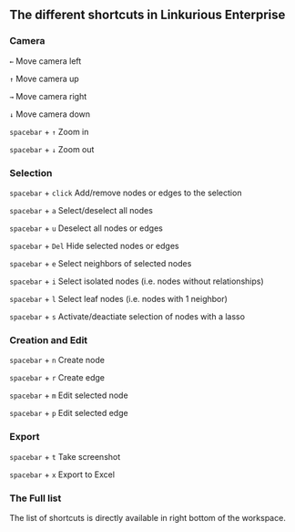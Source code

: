 ## The different shortcuts in Linkurious Enterprise

### Camera

```←``` Move camera left

```↑``` Move camera up

```→``` Move camera right

```↓``` Move camera down

```spacebar``` + ```↑``` Zoom in

```spacebar``` + ```↓``` Zoom out

### Selection

```spacebar``` + ```click``` Add/remove nodes or edges to the selection

```spacebar``` + ```a``` Select/deselect all nodes

```spacebar``` + ```u``` Deselect all nodes or edges

```spacebar``` + ```Del``` Hide selected nodes or edges

```spacebar``` + ```e``` Select neighbors of selected nodes

```spacebar``` + ```i``` Select isolated nodes (i.e. nodes without relationships)

```spacebar``` + ```l``` Select leaf nodes (i.e. nodes with 1 neighbor)

```spacebar``` + ```s``` Activate/deactiate selection of nodes with a lasso

### Creation and Edit

```spacebar``` + ```n``` Create node

```spacebar``` + ```r``` Create edge

```spacebar``` + ```m``` Edit selected node

```spacebar``` + ```p``` Edit selected edge

### Export

```spacebar``` + ```t``` Take screenshot

```spacebar``` + ```x``` Export to Excel

### The Full list

The list of shortcuts is directly available in right bottom of the workspace.


